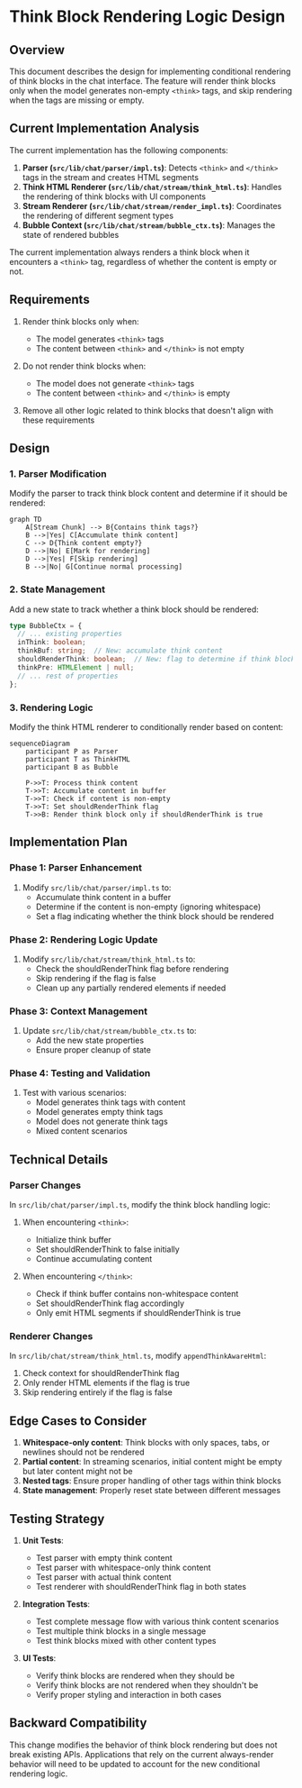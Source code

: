 # Think Block Rendering Logic Design

## Overview

This document describes the design for implementing conditional rendering of think blocks in the chat interface. The feature will render think blocks only when the model generates non-empty `<think>` tags, and skip rendering when the tags are missing or empty.

## Current Implementation Analysis

The current implementation has the following components:

1. **Parser (`src/lib/chat/parser/impl.ts`)**: Detects `<think>` and `</think>` tags in the stream and creates HTML segments
2. **Think HTML Renderer (`src/lib/chat/stream/think_html.ts`)**: Handles the rendering of think blocks with UI components
3. **Stream Renderer (`src/lib/chat/stream/render_impl.ts`)**: Coordinates the rendering of different segment types
4. **Bubble Context (`src/lib/chat/stream/bubble_ctx.ts`)**: Manages the state of rendered bubbles

The current implementation always renders a think block when it encounters a `<think>` tag, regardless of whether the content is empty or not.

## Requirements

1. Render think blocks only when:
   - The model generates `<think>` tags
   - The content between `<think>` and `</think>` is not empty
   
2. Do not render think blocks when:
   - The model does not generate `<think>` tags
   - The content between `<think>` and `</think>` is empty

3. Remove all other logic related to think blocks that doesn't align with these requirements

## Design

### 1. Parser Modification

Modify the parser to track think block content and determine if it should be rendered:

```mermaid
graph TD
    A[Stream Chunk] --> B{Contains think tags?}
    B -->|Yes| C[Accumulate think content]
    C --> D{Think content empty?}
    D -->|No| E[Mark for rendering]
    D -->|Yes| F[Skip rendering]
    B -->|No| G[Continue normal processing]
```

### 2. State Management

Add a new state to track whether a think block should be rendered:

```typescript
type BubbleCtx = {
  // ... existing properties
  inThink: boolean;
  thinkBuf: string;  // New: accumulate think content
  shouldRenderThink: boolean;  // New: flag to determine if think block should be rendered
  thinkPre: HTMLElement | null;
  // ... rest of properties
};
```

### 3. Rendering Logic

Modify the think HTML renderer to conditionally render based on content:

```mermaid
sequenceDiagram
    participant P as Parser
    participant T as ThinkHTML
    participant B as Bubble
    
    P->>T: Process think content
    T->>T: Accumulate content in buffer
    T->>T: Check if content is non-empty
    T->>T: Set shouldRenderThink flag
    T->>B: Render think block only if shouldRenderThink is true
```

## Implementation Plan

### Phase 1: Parser Enhancement

1. Modify `src/lib/chat/parser/impl.ts` to:
   - Accumulate think content in a buffer
   - Determine if the content is non-empty (ignoring whitespace)
   - Set a flag indicating whether the think block should be rendered

### Phase 2: Rendering Logic Update

1. Modify `src/lib/chat/stream/think_html.ts` to:
   - Check the shouldRenderThink flag before rendering
   - Skip rendering if the flag is false
   - Clean up any partially rendered elements if needed

### Phase 3: Context Management

1. Update `src/lib/chat/stream/bubble_ctx.ts` to:
   - Add the new state properties
   - Ensure proper cleanup of state

### Phase 4: Testing and Validation

1. Test with various scenarios:
   - Model generates think tags with content
   - Model generates empty think tags
   - Model does not generate think tags
   - Mixed content scenarios

## Technical Details

### Parser Changes

In `src/lib/chat/parser/impl.ts`, modify the think block handling logic:

1. When encountering `<think>`:
   - Initialize think buffer
   - Set shouldRenderThink to false initially
   - Continue accumulating content

2. When encountering `</think>`:
   - Check if think buffer contains non-whitespace content
   - Set shouldRenderThink flag accordingly
   - Only emit HTML segments if shouldRenderThink is true

### Renderer Changes

In `src/lib/chat/stream/think_html.ts`, modify `appendThinkAwareHtml`:

1. Check context for shouldRenderThink flag
2. Only render HTML elements if the flag is true
3. Skip rendering entirely if the flag is false

## Edge Cases to Consider

1. **Whitespace-only content**: Think blocks with only spaces, tabs, or newlines should not be rendered
2. **Partial content**: In streaming scenarios, initial content might be empty but later content might not be
3. **Nested tags**: Ensure proper handling of other tags within think blocks
4. **State management**: Properly reset state between different messages

## Testing Strategy

1. **Unit Tests**:
   - Test parser with empty think content
   - Test parser with whitespace-only think content
   - Test parser with actual think content
   - Test renderer with shouldRenderThink flag in both states

2. **Integration Tests**:
   - Test complete message flow with various think content scenarios
   - Test multiple think blocks in a single message
   - Test think blocks mixed with other content types

3. **UI Tests**:
   - Verify think blocks are rendered when they should be
   - Verify think blocks are not rendered when they shouldn't be
   - Verify proper styling and interaction in both cases

## Backward Compatibility

This change modifies the behavior of think block rendering but does not break existing APIs. Applications that rely on the current always-render behavior will need to be updated to account for the new conditional rendering logic.